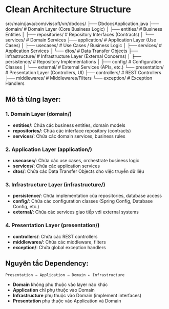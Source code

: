 # Clean Architecture Structure

src/main/java/com/vissoft/vn/dbdocs/
├── DbdocsApplication.java
├── domain/                     # Domain Layer (Core Business Logic)
│   ├── entities/              # Business Entities
│   ├── repositories/          # Repository Interfaces (Contracts)
│   └── services/              # Domain Services
├── application/               # Application Layer (Use Cases)
│   ├── usecases/             # Use Cases / Business Logic
│   ├── services/             # Application Services
│   └── dtos/                 # Data Transfer Objects
├── infrastructure/           # Infrastructure Layer (External Concerns)
│   ├── persistence/          # Repository Implementations
│   ├── config/              # Configuration Classes
│   └── external/            # External Services (APIs, etc.)
└── presentation/            # Presentation Layer (Controllers, UI)
    ├── controllers/         # REST Controllers
    ├── middlewares/         # Middlewares/Filters
    └── exception/           # Exception Handlers

## Mô tả từng layer:

### 1. Domain Layer (domain/)
- **entities/**: Chứa các business entities, domain models
- **repositories/**: Chứa các interface repository (contracts)
- **services/**: Chứa các domain services, business rules

### 2. Application Layer (application/)
- **usecases/**: Chứa các use cases, orchestrate business logic
- **services/**: Chứa các application services
- **dtos/**: Chứa các Data Transfer Objects cho việc truyền dữ liệu

### 3. Infrastructure Layer (infrastructure/)
- **persistence/**: Chứa implementation của repositories, database access
- **config/**: Chứa các configuration classes (Spring Config, Database Config, etc.)
- **external/**: Chứa các services giao tiếp với external systems

### 4. Presentation Layer (presentation/)
- **controllers/**: Chứa các REST controllers
- **middlewares/**: Chứa các middleware, filters
- **exception/**: Chứa global exception handlers

## Nguyên tắc Dependency:

```
Presentation → Application → Domain ← Infrastructure
```

- **Domain** không phụ thuộc vào layer nào khác
- **Application** chỉ phụ thuộc vào Domain
- **Infrastructure** phụ thuộc vào Domain (implement interfaces)
- **Presentation** phụ thuộc vào Application và Domain

